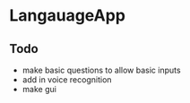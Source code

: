 # LangauageApp

## Todo

- make basic questions to allow basic inputs
- add in voice recognition 
- make gui
